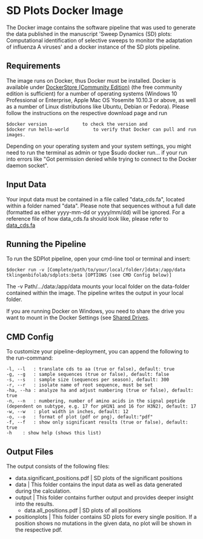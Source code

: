 # SD Plots Docker Image
The Docker image contains the software pipeline that was used to generate the data published in the manuscript 'Sweep Dynamics (SD) plots: Computational identification of selective sweeps to monitor the adaptation of influenza A viruses' and a docker instance of the SD plots pipeline.


## Requirements

The image runs on Docker, thus Docker must be installed. Docker is available under [DockerStore (Community Edition)](https://store.docker.com/search?type=edition&offering=community "Docker Store") (the free community edition is sufficient) for a number of operating systems (Windows 10 Professional or Enterprise, Apple Mac OS Yosemite 10.10.3 or above, as well as a number of Linux distributions like Ubuntu, Debian or Fedora). Please follow the instructions on the respective download page and run 

	$docker version 			to check the version and
	$docker run hello-world 		to verify that Docker can pull and run images.

Depending on your operating system and your system settings, you might need to run the terminal as admin or type $sudo docker run... if your run into errors like "Got permission denied while trying to connect to the Docker daemon socket".

## Input Data

Your input data must be contained in a file called "data_cds.fa", located within a folder named "data".
Please note that sequences without a full date (formatted as either yyyy-mm-dd or yyyy/mm/dd) will be ignored.
For a reference file of how data_cds.fa should look like, please refer to [data_cds.fa](https://github.com/hzi-bifo/SDplots/blob/master/Docker/data_cds.fa "data_cds.fa")

## Running the Pipeline

To run the SDPlot pipeline, open your cmd-line tool or terminal and insert:

	$docker run -v [Complete/path/to/your/local/folder/]data:/app/data tklingenbifolab/sdplots:beta [OPTIONS (see CMD Config below)]

The -v Path/.../data:/app/data mounts your local folder on the data-folder contained within the image. The pipeline writes the output in your local folder.

If you are running Docker on Windows, you need to share the drive you want to mount in the Docker Settings (see [Shared Drives](https://docs.docker.com/docker-for-windows/#docker-settings "Docker Settings").

## CMD Config

To customize your pipeline-deployment, you can append the following to the run-command:

	-l, --l	  : translate cds to aa (true or false), default: true
	-g, --g   : sample sequences (true or false), default: false
	-s, --s   : sample size (sequences per season), default: 300
	-r, --r   : isolate name of root sequence, must be set
	-ha, --ha : analyze ha and adjust numbering (true or false), default: true
	-n, --n   : numbering, number of amino acids in the signal peptide (dependent on subtype, e.g. 17 for pH1N1 and 16 for H3N2), default: 17
	-w, --w   : plot width in inches, default: 12
	-o, --o   : format of plot (pdf or png), default:"pdf"
	-f, --f   : show only significant results (true or false), default: true
	-h	  : show help (shows this list)

## Output Files

The output consists of the following files:
	
* data.significant_positions.pdf | SD plots of the significant positions
* data | This folder contains the input data as well as data generated during the calculation.
* output | This folder contains further output and provides deeper insight into the results.
    * data.all_positions.pdf | SD plots of all positions
* positionplots | This folder contains SD plots for every single position. If a position shows no mutations in the given data, no plot will be shown in the respective pdf.



